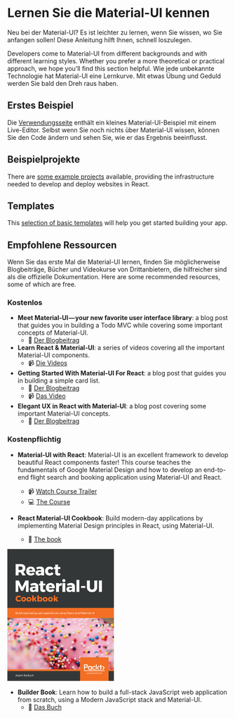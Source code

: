 # Lernen Sie die Material-UI kennen

<p class="description">Neu bei der Material-UI? Es ist leichter zu lernen, wenn Sie wissen, wo Sie anfangen sollen! Diese Anleitung hilft Ihnen, schnell loszulegen.</p>

Developers come to Material-UI from different backgrounds and with different learning styles. Whether you prefer a more theoretical or practical approach, we hope you’ll find this section helpful. Wie jede unbekannte Technologie hat Material-UI eine Lernkurve. Mit etwas Übung und Geduld werden Sie bald den Dreh raus haben.

## Erstes Beispiel

Die [Verwendungsseite](/getting-started/usage/#quick-start) enthält ein kleines Material-UI-Beispiel mit einem Live-Editor. Selbst wenn Sie noch nichts über Material-UI wissen, können Sie den Code ändern und sehen Sie, wie er das Ergebnis beeinflusst.

## Beispielprojekte

There are [some example projects](/getting-started/example-projects/) available, providing the infrastructure needed to develop and deploy websites in React.

## Templates

This [selection of basic templates](/getting-started/templates/) will help you get started building your app.

## Empfohlene Ressourcen

Wenn Sie das erste Mal die Material-UI lernen, finden Sie möglicherweise Blogbeiträge, Bücher und Videokurse von Drittanbietern, die hilfreicher sind als die offizielle Dokumentation. Here are some recommended resources, some of which are free.

### Kostenlos

- **Meet Material-UI — your new favorite user interface library**: a blog post that guides you in building a Todo MVC while covering some important concepts of Material-UI. 
  - 📝 [Der Blogbeitrag](https://medium.freecodecamp.org/meet-your-material-ui-your-new-favorite-user-interface-library-6349a1c88a8c)
- **Learn React & Material-UI**: a series of videos covering all the important Material-UI components. 
  - 📹 [Die Videos](https://www.youtube.com/watch?v=xm4LX5fJKZ8&list=PLcCp4mjO-z98WAu4sd0eVha1g-NMfzHZk)
- **Getting Started With Material-UI For React**: a blog post that guides you in building a simple card list. 
  - 📝 [Der Blogbeitrag](https://medium.com/codingthesmartway-com-blog/getting-started-with-material-ui-for-react-material-design-for-react-364b2688b555)
  - 📹 [Das Video](https://www.youtube.com/watch?v=PWadEeOuv5o)
- **Elegant UX in React with Material-UI**: a blog post covering some important Material-UI concepts. 
  - 📝 [Der Blogbeitrag](https://alligator.io/react/material-ui/)

### Kostenpflichtig

- **Material-UI with React**: Material-UI is an excellent framework to develop beautiful React components faster! This course teaches the fundamentals of Google Material Design and how to develop an end-to-end flight search and booking application using Material-UI and React.
  
  - 📹 [Watch Course Trailer](https://www.youtube.com/watch?v=hhZ6yFvCWho)
  - 💻 [The Course](https://bonsaiilabs.com/courseDetail/material-ui-with-react)
- **React Material-UI Cookbook**: Build modern-day applications by implementing Material Design principles in React, using Material-UI.
  
  - 📘 [The book](https://www.amazon.com/gp/product/1789615224/)

[![cookbook](/static/blog/material-ui-v4-is-out/cookbook.png)](https://www.amazon.com/gp/product/1789615224/ref=as_li_tl?ie=UTF8&camp=1789&creative=9325&creativeASIN=1789615224&linkCode=as2&tag=oliviertassin-20&linkId=79aec1cb9db829135838614ac1953380)

- **Builder Book**: Learn how to build a full-stack JavaScript web application from scratch, using a Modern JavaScript stack and Material-UI. 
  - 📘 [ Das Buch ](https://builderbook.org/book)